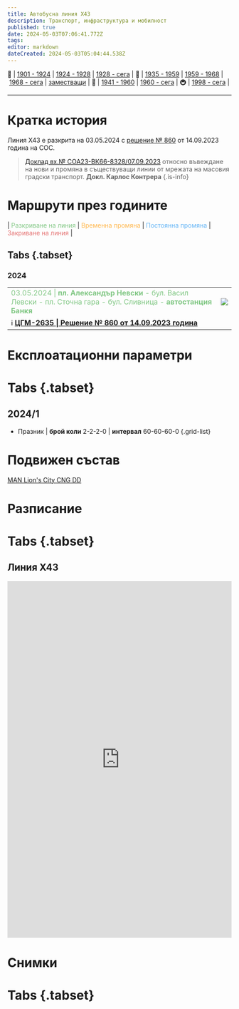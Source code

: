 ```yaml
---
title: Автобусна линия X43
description: Транспорт, инфраструктура и мобилност
published: true
date: 2024-05-03T07:06:41.772Z
tags: 
editor: markdown
dateCreated: 2024-05-03T05:04:44.538Z
---
```


🚋 | [1901 - 1924](/bg/public-transport/tram-routes-1901-1924) | [1924 - 1928](/bg/public-transport/tram-routes-1924-1928) | [1928 - сега](/bg/public-transport/tram-routes-1928-sega) | 🚌 | [1935 - 1959](/bg/public-transport/bus-routes-1935-1959) | [1959 - 1968](/bg/public-transport/bus-routes-1959-1968) | [1968 - сега](/bg/public-transport/bus-routes-1968-sega) | [заместващи](/bg/public-transport/bus-routes-replacement-services) | 🚎 | [1941 - 1960](/bg/public-transport/trolleybus-routes-1941-1960) | [1960 - сега](/bg/public-transport/trolleybus-routes-1960-sega) | 🚇 | [1998 - сега](/bg/public-transport/metro-routes) |

---

# Кратка история

Линия X43 е разкрита на 03.05.2024 с [решение № 860](http://trinmo.org/bg/politics/sofia-council-decisions#%D1%80%D0%B5%D1%88%D0%B5%D0%BD%D0%B8%D0%B5-no-860-%D0%BE%D1%82-14092023-%D0%B3%D0%BE%D0%B4%D0%B8%D0%BD%D0%B0) от 14.09.2023 година на СОС.



> [Доклад вх.№ СОА23-ВК66-8328/07.09.2023](https://drive.google.com/file/d/1dKxoC5l5t6EgVoVAcrwUGX08GfxxLk8/view?usp=sharing) относно въвеждане на нови и промяна в съществуващи линии от мрежата на масовия градски транспорт.
> **Докл. Карлос Контрера**
> {.is-info}


# Маршрути през годините
| <span style="color:#81C784">Разкриване на линия</span> | <span style="color:#FFB74D">Временна промяна</span> | <span style="color:#64B5F6">Постоянна промяна</span> | <span style="color:#E57373">Закриване на линия</span> |

## Tabs {.tabset}

### 2024
<div class="table-responsive"><table style="width:100%"><tr>
<td><span style="color:#81C784">03.05.2024 |<b> пл. Александър Невски</b> - бул. Васил Левски - пл. Сточна гара - бул. Сливница - <b>автостанция Банкя</b></span><br></td>
<td><img src="http://46.10.181.183:1518/trinmo/attachments/cgm/cgm-2635.jpg"></td></tr>
  <td colspan=2 >ℹ️ <a href="http://trinmo.org/bg/politics/sofia-council-decisions#%D1%80%D0%B5%D1%88%D0%B5%D0%BD%D0%B8%D0%B5-no-860-%D0%BE%D1%82-14092023-%D0%B3%D0%BE%D0%B4%D0%B8%D0%BD%D0%B0"><b>ЦГМ-2635 | Решение № 860 от 14.09.2023 година</b></a></td></table></div>
  
  
# Експлоатационни параметри

# Tabs {.tabset}

## 2024/1


-  Празник | **брой коли** 2-2-2-0 | **интервал** 60-60-60-0
{.grid-list}


# **Подвижен състав**
[MAN Lion's City CNG DD](/bg/public-transport/fleet-list/2009-MAN-Lions-City-DD)

# Разписание

# Tabs {.tabset}

## Линия X43

<iframe src="https://schedules.sofiatraffic.bg/autobus/Х43" title="Разписания" width="100%" height="800px" scrolling="yes" frameBorder="0">
</iframe>


# Снимки
  
# Tabs {.tabset}
